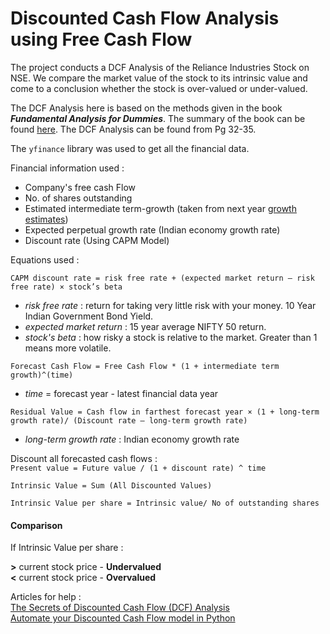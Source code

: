 
# Discounted Cash Flow Analysis using Free Cash Flow

The project conducts a DCF Analysis of the Reliance Industries Stock on NSE. We compare the market value of the stock to its intrinsic value and come to a conclusion whether the stock is over-valued or under-valued.

The DCF Analysis here is based on the methods given in the book **_Fundamental Analysis for Dummies_**. The summary of the book can be found [here](https://github.com/Debraj-D/Book-Summaries). The DCF Analysis can be found from Pg 32-35.

The `yfinance` library was used to get all the financial data. 

Financial information used :

- Company's free cash Flow
- No. of shares outstanding
- Estimated intermediate term-growth (taken from next year [growth estimates](https://finance.yahoo.com/quote/RELIANCE.NS/analysis/))
- Expected perpetual growth rate (Indian economy growth rate)
- Discount rate (Using CAPM Model)

Equations used :

`CAPM discount rate = risk free rate + (expected market return – risk free rate) × stock’s beta`

- _risk free rate_ : return for taking very little risk with your money. 10 Year Indian Government Bond Yield.
- _expected market return_ : 15 year average NIFTY 50 return.
- _stock's beta_ : how risky a stock is relative to the market. Greater than 1 means more volatile.

`Forecast Cash Flow = Free Cash Flow * (1 + intermediate term growth)^(time)`
- _time_ = forecast year - latest financial data year

`Residual Value = Cash flow in farthest forecast year × (1 + long-term growth rate)/ (Discount rate – long-term growth rate)`
- _long-term growth rate_ : Indian economy growth rate

Discount all forecasted cash flows :  
`Present value = Future value / (1 + discount rate) ^ time`

`Intrinsic Value = Sum (All Discounted Values)`

`Intrinsic Value per share = Intrinsic value/ No of outstanding shares`

#### Comparison

If Intrinsic Value per share :  

 **\>** current stock price - **Undervalued**  
 **\<** current stock price - **Overvalued**

Articles for help :  
[The Secrets of Discounted Cash Flow (DCF) Analysis](https://medium.com/@wl8380/the-secrets-of-discounted-cash-flow-dcf-analysis-a4674d754222)  
[Automate your Discounted Cash Flow model in Python](https://medium.com/@gianlucabaglini/automate-your-discounted-cash-flow-model-in-python-cdf98eb0924d)



